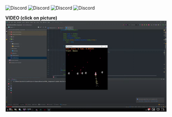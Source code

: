 
![Discord](https://img.shields.io/github/issues/MichaelKirsch/SpaceShooterSFML_Component)
![Discord](https://img.shields.io/github/forks/MichaelKirsch/SpaceShooterSFML_Component)
![Discord](https://img.shields.io/github/stars/MichaelKirsch/SpaceShooterSFML_Component)
![Discord](https://img.shields.io/github/license/MichaelKirsch/SpaceShooterSFML_Component)

**VIDEO (click on picture)**
[![Everything Is AWESOME](data/Unbenannt.png)](https://www.youtube.com/watch?v=HcnqBqR890U "Everything Is AWESOME")